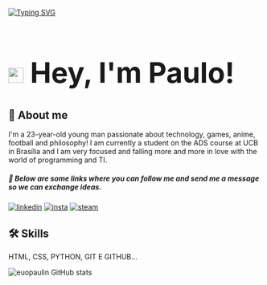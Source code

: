 [![Typing SVG](https://readme-typing-svg.demolab.com/?size=35&center=true&vCenter=true&width=1000&lines=Code+and+coffee+=+❤️)](https://git.io/typing-svg)

# **<h1 align="left"> <img src="https://raw.githubusercontent.com/kaueMarques/kaueMarques/master/hi.gif" height="30px"> Hey, I'm Paulo!**

## 🚀 About me
I'm a 23-year-old young man passionate about technology, games, anime, football and philosophy! I am currently a student on the ADS course at UCB in Brasília and I am very focused and falling more and more in love with the world of programming and TI.

##### 🔗 Below are some links where you can follow me and send me a message so we can exchange ideas.

[![linkedin](https://img.shields.io/badge/LinkedIn-0077B5?style=for-the-badge&logo=linkedin&logoColor=white)](www.linkedin.com/in/euopaulo)
[![insta](https://img.shields.io/badge/Instagram-E4405F?style=for-the-badge&logo=instagram&logoColor=white)](https://www.instagram.com/eu_opaulin/)
[![steam](https://img.shields.io/badge/Steam-000000?style=for-the-badge&logo=steam&logoColor=white)](https://steamcommunity.com/id/eupaulin/)

## 🛠 Skills
HTML, CSS, PYTHON, GIT E GITHUB...

![euopaulin GitHub stats](https://github-readme-stats.vercel.app/api?username=euopaulin&show_icons=true&theme=dracula)
